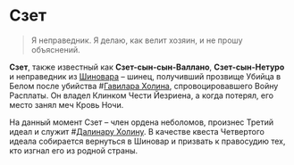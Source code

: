 # Сзет

> Я неправедник. Я делаю, как велит хозяин, и не прошу объяснений.

**Сзет**, также известный как **Сзет-сын-сын-Валлано**, **Сзет-сын-Нетуро** и неправедник из [Шиновара](locations/shinovar) – шинец, получивший прозвище Убийца в Белом после убийства #[Гавилара Холина](characters/gavilar), спровоцировавшего Войну Расплаты. Он владел Клинком Чести Йезриена, а когда потерял, его место занял меч Кровь Ночи.

На данный момент Сзет – член ордена неболомов, произнес Третий идеал и служит #[Далинару Холину](characters/dalinar). В качестве квеста Четвертого идеала собирается вернуться в Шиновар и призвать к правосудию тех, кто изгнал его из родной страны.
